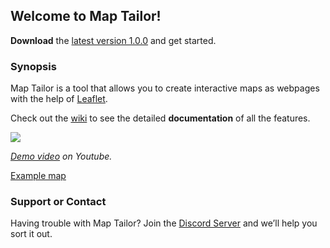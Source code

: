## Welcome to Map Tailor!

**Download** the [latest version 1.0.0](https://raw.githubusercontent.com/battosey/mapTailor/master/releases/MapTailor_v1-0-0.zip) and get started.

### Synopsis

Map Tailor is a tool that allows you to create interactive maps as webpages with the help of [Leaflet](https://leafletjs.com/).

Check out the [wiki](https://github.com/battosey/mapTailor/wiki) to see the detailed **documentation** of all the features.

![](https://media.giphy.com/media/jP4LdxgEuC3VjFnnO9/giphy.gif)

_[Demo video](https://www.youtube.com/watch?v=rI9y5wnLEGs) on Youtube._

[Example map](https://map-tailor-example.netlify.com/)

### Support or Contact

Having trouble with Map Tailor? Join the [Discord Server](https://discord.gg/AUXDqn3) and we’ll help you sort it out.
